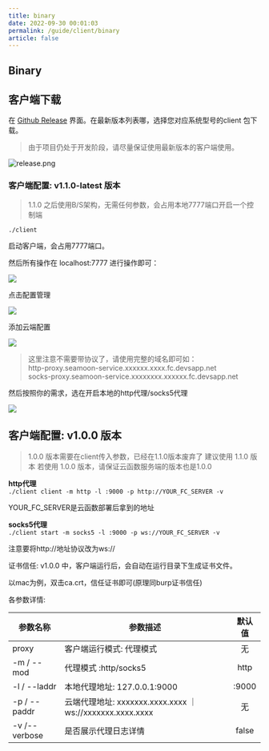 ```yaml
---
title: binary
date: 2022-09-30 00:01:03
permalink: /guide/client/binary
article: false
---
```


## Binary

## 客户端下载

在 [Github Release](https://github.com/DVKunion/SeaMoon/releases) 界面。在最新版本列表哪，选择您对应系统型号的client 包下载。

> 由于项目仍处于开发阶段，请尽量保证使用最新版本的客户端使用。

![release.png](https://cdn.dvkunion.cn/seamoon/b99b44ea50754bef959bfee42a07059b.png)


### 客户端配置: v1.1.0-latest 版本

> 1.1.0 之后使用B/S架构，无需任何参数，会占用本地7777端口开启一个控制端

`./client`

启动客户端，会占用7777端口。

然后所有操作在 localhost:7777 进行操作即可：

![](https://cdn.dvkunion.cn/seamoon/bf0f8d2fc5084c329f9638d5c3f0bf46.png)

点击配置管理

![](https://cdn.dvkunion.cn/seamoon/04f8a842b0c24c5e93c37c7c20f91d72.png)

添加云端配置

![](https://cdn.dvkunion.cn/seamoon/dfcc22b01c4a4f358bdee59acc5c563b.png)

> 这里注意不需要带协议了，请使用完整的域名即可如：  
> http-proxy.seamoon-service.xxxxxx.xxxx.fc.devsapp.net  
> socks-proxy.seamoon-service.xxxxxxxx.xxxxxx.fc.devsapp.net

然后按照你的需求，选在开启本地的http代理/socks5代理

![](https://cdn.dvkunion.cn/seamoon/293fcd6a33cd4c298fd62888fa016321.png)


## 客户端配置: v1.0.0 版本

> 1.0.0 版本需要在client传入参数，已经在1.1.0版本废弃了
> 建议使用 1.1.0 版本
> 若使用 1.0.0 版本，请保证云函数服务端的版本也是1.0.0

**http代理**  
`./client client -m http -l :9000 -p http://YOUR_FC_SERVER -v`

YOUR_FC_SERVER是云函数部署后拿到的地址

**socks5代理**  
`./client start -m socks5 -l :9000 -p ws://YOUR_FC_SERVER -v`

注意要将http://地址协议改为ws://

证书信任:
v1.0.0 中，客户端运行后，会自动在运行目录下生成证书文件。

以mac为例，双击ca.crt，信任证书即可(原理同burp证书信任)

各参数详情:

| 参数名称          | 参数描述                                                      |  默认值  |
|---------------|-----------------------------------------------------------|:-----:|
| proxy         | 客户端运行模式: 代理模式                                             |   无   |
| -m / --mod    | 代理模式 :http/socks5                                         | http  |
| -l / --laddr  | 本地代理地址: 127.0.0.1:9000                                    | :9000 | 
| -p / --paddr  | 云端代理地址: xxxxxxx.xxxx.xxxx ｜ ws://xxxxxxx.xxxx.xxxx |   无   |
| -v /--verbose | 是否展示代理日志详情                                                | false |


